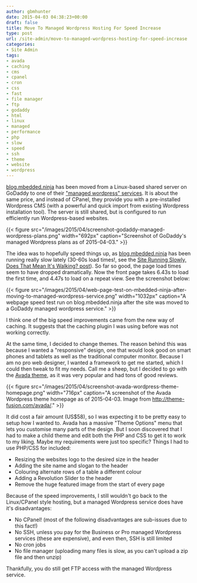 ```yaml
---
author: gbmhunter
date: 2015-04-03 04:38:23+00:00
draft: false
title: Move To Managed Wordpress Hosting For Speed Increase
type: post
url: /site-admin/move-to-managed-wordpress-hosting-for-speed-increase
categories:
- Site Admin
tags:
- avada
- caching
- cms
- cpanel
- cron
- css
- fast
- file manager
- ftp
- godaddy
- html
- linux
- managed
- performance
- php
- slow
- speed
- ssh
- theme
- website
- wordpress
---
```


[blog.mbedded.ninja](http://blog.mbedded.ninja/) has been moved from a Linux-based shared server on GoDaddy to one of their ["managed wordpress" services](https://support.godaddy.com/help/article/8926/what-is-managed-wordpress). It is about the same price, and instead of CPanel, they provide you with a pre-installed Wordpress CMS (with a powerful and quick import from existing Wordpress installation tool). The server is still shared, but is configured to run efficiently run Wordpress-based websites.


{{< figure src="/images/2015/04/screenshot-godaddy-managed-wordpress-plans.png" width="692px" caption="Screenshot of GoDaddy's managed Wordpress plans as of 2015-04-03."  >}}


The idea was to hopefully speed things up, as [blog.mbedded.ninja](http://blog.mbedded.ninja/) has been running really slow lately (30-60s load times!, see the [Site Running Slowly, Does That Mean It's Walking? post](http://blog.mbedded.ninja/site-admin/site-running-slowly-does-that-mean-its-walking)). So far so good, the page load times seem to have dropped dramatically. Now the front page takes 6.43s to load the first time, and 4.47s to load on a repeat view. See the screenshot below:


{{< figure src="/images/2015/04/web-page-test-on-mbedded-ninja-after-moving-to-managed-wordpress-service.png" width="1032px" caption="A webpage speed test run on blog.mbedded.ninja after the site was moved to a GoDaddy managed wordpress service."  >}}


I think one of the big speed improvements came from the new way of caching. It suggests that the caching plugin I was using before was not working correctly.




At the same time, I decided to change themes. The reason behind this was because I wanted a "responsive" design, one that would look good on smart phones and tablets as well as the traditional computer monitor. Because I am no pro web designer, I wanted a framework to get me started, which I could then tweak to fit my needs. Call me a sheep, but I decided to go with the [Avada theme](http://themeforest.net/item/avada-responsive-multipurpose-theme/2833226), as it was very popular and had tons of good reviews.


{{< figure src="/images/2015/04/screenshot-avada-wordpress-theme-homepage.png" width="716px" caption="A screenshot of the Avada Wordpress theme homepage as of 2015-04-03. Image from http://theme-fusion.com/avada/."  >}}


It did cost a fair amount (US$58), so I was expecting it to be pretty easy to setup how I wanted to. Avada has a massive "Theme Options" menu that lets you customise many parts of the design. But I soon discovered that I had to make a child theme and edit both the PHP and CSS to get it to work to my liking. Maybe my requirements were just too specific? Things I had to use PHP/CSS for included:





  * Resizing the websites logo to the desired size in the header
  * Adding the site name and slogan to the header
  * Colouring alternate rows of a table a different colour
  * Adding a Revolution Slider to the header
  * Remove the huge featured image from the start of every page



Because of the speed improvements, I still wouldn't go back to the Linux/CPanel style hosting, but a managed Wordpress service does have it's disadvantages:





  * No CPanel! (most of the following disadvantages are sub-issues due to this fact!)
  * No SSH, unless you pay for the Business or Pro managed Wordpress services (these are expensive), and even then, SSH is still limited
  * No cron jobs
  * No file manager (uploading many files is slow, as you can't upload a zip file and then unzip)



Thankfully, you do still get FTP access with the managed Wordpress service.
